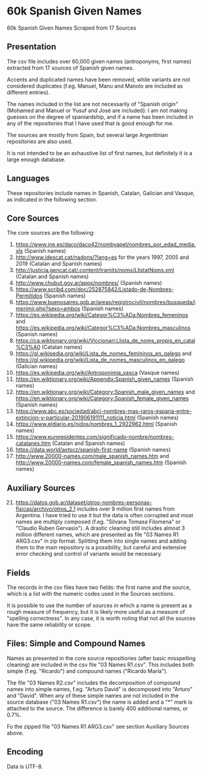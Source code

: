 # 60k Spanish Given Names
60k Spanish Given Names Scraped from 17 Sources

## Presentation
The csv file includes over 60,000 given names (antroponyms, first names) extracted from 17 sources of Spanish given names.

Accents and duplicated names have been removed, while variants are not considered duplicates (f.eg. Manuel, Manu and Manolo are included as different entries).

The names included in the list are not necessarily of "Spanish origin" (Mohamed and Manuel or Yusuf and José are included): I am not making guesses on the degree of spaniardship, and if a name has been included in any of the repositories that I have used that is good enough for me.

The sources are mostly from Spain, but several large Argentinian repositories are also used.

It is not intended to be an exhaustive list of first names, but definitely it is a large enough database.

## Languages
These repositories include names in Spanish, Catalan, Galician and Vasque, as indicated in the following section.

## Core Sources
The core sources are the following:
1.  https://www.ine.es/daco/daco42/nombyapel/nombres_por_edad_media.xls (Spanish names)
2.  http://www.idescat.cat/nadons/?lang=es for the years 1997, 2005 and 2019 (Catalan and Spanish names)
3.  http://justicia.gencat.cat/.content/tramits/noms/LlistatNoms.xml (Catalan and Spanish names)
4.  http://www.chubut.gov.ar/apps/nombres/ (Spanish names)
5.  https://www.scribd.com/doc/252875842/Listado-de-Nombres-Permitidos (Spanish names)
6.  https://www.buenosaires.gob.ar/areas/registrocivil/nombres/busqueda/imprimir.php?sexo=ambos (Spanish names)
7.  https://es.wikipedia.org/wiki/Categor%C3%ADa:Nombres_femeninos and https://es.wikipedia.org/wiki/Categor%C3%ADa:Nombres_masculinos (Spanish names)
8.  https://ca.wiktionary.org/wiki/Viccionari:Llista_de_noms_propis_en_catal%C3%A0 (Catalan names)
9.  https://gl.wikipedia.org/wiki/Lista_de_nomes_femininos_en_galego and https://gl.wikipedia.org/wiki/Lista_de_nomes_masculinos_en_galego (Galician names)
10.  https://es.wikipedia.org/wiki/Antroponimia_vasca (Vasque names)
11.  https://en.wiktionary.org/wiki/Appendix:Spanish_given_names (Spanish names)
12.  https://en.wiktionary.org/wiki/Category:Spanish_male_given_names and https://en.wiktionary.org/wiki/Category:Spanish_female_given_names (Spanish names)
13.  https://www.abc.es/sociedad/abci-nombres-mas-raros-espana-entre-extincion-y-particular-201906191111_noticia.html (Spanish names)
14.  https://www.eldiario.es/nidos/nombres_1_2922962.html (Spanish names)
15.  https://www.euroresidentes.com/significado-nombre/nombres-catalanes.htm (Catalan and Spanish names)
16.  https://data.world/axtscz/spanish-first-name (Spanish names)
17.  http://www.20000-names.com/male_spanish_names.htm and http://www.20000-names.com/female_spanish_names.htm (Spanish names)

## Auxiliary Sources
21. https://datos.gob.ar/dataset/otros-nombres-personas-fisicas/archivo/otros_2.1 includes over 9 million first names from Argentina. I have tried to use it but the data is often corrupted and most names are multiply composed (f.eg. "Silvana Tomasa Filomena" or "Claudio Ruben Gervasio"). A drastic cleaning still includes almost 3 million different names, which are presented as file "03 Names R1 ARG3.csv" in zip format. Splitting them into single names and adding them to the main repository is a possibility, but careful and extensive error checking and control of variants would be necessary.

## Fields
The records in the csv files have two fields: the first name and the source, which is a list with the numeric codes used in the Sources sections. 

It is possible to use the number of sources in which a name is present as a rough measure of frequency, but it is likely more useful as a measure of "spelling correctness". In any case, it is worth noting that not all the sources have the same reliability or scope.

## Files: Simple and Compound Names
Names as presented in the core source repositiories (after basic misspelling cleaning) are included in the csv file "03 Names R1.csv". This includes both simple (f.eg. "Ricardo") and compound names ("Ricardo María").

The file "03 Names R2.csv" includes the decomposition of compound names into simple names, f.eg. "Arturo David" is decomposed into "Arturo" and "David". When any of these simple names are not included in the source database ("03 Names R1.csv") the name is added and a "*" mark is attached to the source. The difference is barely 400 additional names, or 0.7%.

Fo the zipped file "03 Names R1 ARG3.csv" see section Auxiliary Sources above. 

## Encoding
Data is UTF-8.
